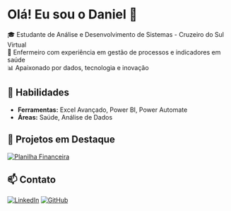 
# Olá! Eu sou o Daniel 👋

🎓 Estudante de Análise e Desenvolvimento de Sistemas - Cruzeiro do Sul Virtual  
💉 Enfermeiro com experiência em gestão de processos e indicadores em saúde  
📊 Apaixonado por dados, tecnologia e inovação  

## 🚀 Habilidades
- **Ferramentas:** Excel Avançado, Power BI, Power Automate
- **Áreas:** Saúde, Análise de Dados

## 📂 Projetos em Destaque
[![Planilha Financeira](https://img.shields.io/badge/Planilha_Financeira-Excel-green)](https://acadcruzeirodosul-my.sharepoint.com/:x:/g/personal/daniel_silva116_cs_cruzeirodosul_edu_br/EUnypqpcZ9VDm3ge2QpHxVEBKF1XAXoKXiQbqj82mUeftA)

## 📫 Contato
[![LinkedIn](https://img.shields.io/badge/LinkedIn-Daniel-blue?logo=linkedin)](https://linkedin.com/in/daniel-oliveira-9a4089264)
[![GitHub](https://img.shields.io/badge/GitHub-DanADS2025-lightgrey?logo=github)](https://github.com/DanADS2025)
